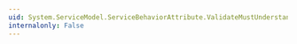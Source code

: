 ```yaml
---
uid: System.ServiceModel.ServiceBehaviorAttribute.ValidateMustUnderstand
internalonly: False
---
```

